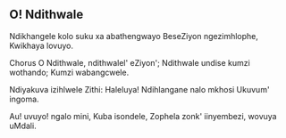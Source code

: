 ## O! Ndithwale

Ndikhangele kolo suku xa abathengwayo
BeseZiyon ngezimhlophe, Kwikhaya lovuyo.

Chorus
O Ndithwale, ndithwalel' eZiyon';
Ndithwale undise kumzi wothando;
Kumzi wabangcwele.

Ndiyakuva izihlwele Zithi: Haleluya!
Ndihlangane nalo mkhosi Ukuvum' ingoma.

Au! uvuyo! ngalo mini, Kuba isondele,
Zophela zonk' iinyembezi, wovuya uMdali.

